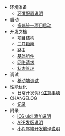 
* 环境准备
  * [环境配置说明](ENVIRONMENT.md)
* 启动
  * [多端统一项目启动](START.md)
* 开发文档
  * [项目结构](PROJECT_TREE.md)
  * [二开指南](DEVELOP.md)
  * [路由](NAVIGATION.md)
  * [基础组件](COMPONENTS.md)
  * [网络请求](NETWORK.md)
  * [状态管理](UNSTATED.md)
* 调试
  * [移动端调试](MODBILE_DEBUG.md)
* 性能优化
  * 日常开发优化[注意事项](PERFORMANCE.md)
* CHANGELOG
  * [记录](../CHANGELOG.md)
* 附录
  * [iOS uidi 添加说明](IOS_UDID.md)
  * [APP发版说明](APP_UPDATE_PUBLISH.md)
  * [小程序端开发编译说明](mp/INTRODUCTION.md)